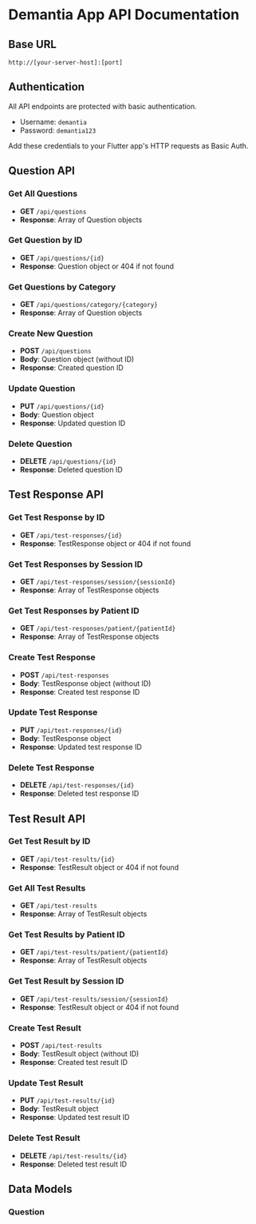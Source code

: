 # Demantia App API Documentation

## Base URL

`http://[your-server-host]:[port]`

## Authentication

All API endpoints are protected with basic authentication.

- Username: `demantia`
- Password: `demantia123`

Add these credentials to your Flutter app's HTTP requests as Basic Auth.

## Question API

### Get All Questions

- **GET** `/api/questions`
- **Response**: Array of Question objects

### Get Question by ID

- **GET** `/api/questions/{id}`
- **Response**: Question object or 404 if not found

### Get Questions by Category

- **GET** `/api/questions/category/{category}`
- **Response**: Array of Question objects

### Create New Question

- **POST** `/api/questions`
- **Body**: Question object (without ID)
- **Response**: Created question ID

### Update Question

- **PUT** `/api/questions/{id}`
- **Body**: Question object
- **Response**: Updated question ID

### Delete Question

- **DELETE** `/api/questions/{id}`
- **Response**: Deleted question ID

## Test Response API

### Get Test Response by ID

- **GET** `/api/test-responses/{id}`
- **Response**: TestResponse object or 404 if not found

### Get Test Responses by Session ID

- **GET** `/api/test-responses/session/{sessionId}`
- **Response**: Array of TestResponse objects

### Get Test Responses by Patient ID

- **GET** `/api/test-responses/patient/{patientId}`
- **Response**: Array of TestResponse objects

### Create Test Response

- **POST** `/api/test-responses`
- **Body**: TestResponse object (without ID)
- **Response**: Created test response ID

### Update Test Response

- **PUT** `/api/test-responses/{id}`
- **Body**: TestResponse object
- **Response**: Updated test response ID

### Delete Test Response

- **DELETE** `/api/test-responses/{id}`
- **Response**: Deleted test response ID

## Test Result API

### Get Test Result by ID

- **GET** `/api/test-results/{id}`
- **Response**: TestResult object or 404 if not found

### Get All Test Results

- **GET** `/api/test-results`
- **Response**: Array of TestResult objects

### Get Test Results by Patient ID

- **GET** `/api/test-results/patient/{patientId}`
- **Response**: Array of TestResult objects

### Get Test Result by Session ID

- **GET** `/api/test-results/session/{sessionId}`
- **Response**: TestResult object or 404 if not found

### Create Test Result

- **POST** `/api/test-results`
- **Body**: TestResult object (without ID)
- **Response**: Created test result ID

### Update Test Result

- **PUT** `/api/test-results/{id}`
- **Body**: TestResult object
- **Response**: Updated test result ID

### Delete Test Result

- **DELETE** `/api/test-results/{id}`
- **Response**: Deleted test result ID

## Data Models

### Question

